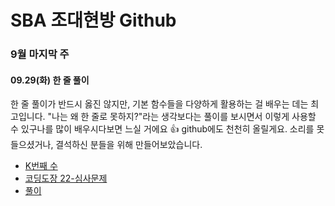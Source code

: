 # SBA 조대현방 Github
### 9월 마지막 주
#### 09.29(화) 한 줄 풀이
한 줄 풀이가 반드시 옳진 않지만, 기본 함수들을 다양하게 활용하는 걸 배우는 데는 최고입니다. "나는 왜 한 줄로 못하지?"라는 생각보다는 풀이를 보시면서 이렇게 사용할 수 있구나를 많이 배우시다보면 느실 거에요 :thumbsup: github에도 천천히 올릴게요. 소리를 못 들으셨거나, 결석하신 분들을 위해 만들어보았습니다.
+ [K번째 수](https://programmers.co.kr/learn/courses/30/lessons/42748)
+ [코딩도장 22-심사문제](https://edu.dojang.io/mod/quiz/view.php?id=2991)
+ [풀이](./0929_문제풀이.ipynb)